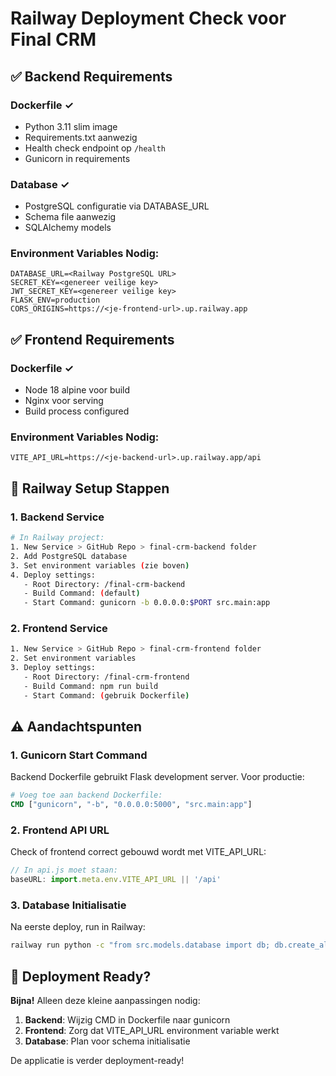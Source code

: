 # Railway Deployment Check voor Final CRM

## ✅ Backend Requirements

### Dockerfile ✓
- Python 3.11 slim image
- Requirements.txt aanwezig
- Health check endpoint op `/health`
- Gunicorn in requirements

### Database ✓
- PostgreSQL configuratie via DATABASE_URL
- Schema file aanwezig
- SQLAlchemy models

### Environment Variables Nodig:
```
DATABASE_URL=<Railway PostgreSQL URL>
SECRET_KEY=<genereer veilige key>
JWT_SECRET_KEY=<genereer veilige key>
FLASK_ENV=production
CORS_ORIGINS=https://<je-frontend-url>.up.railway.app
```

## ✅ Frontend Requirements

### Dockerfile ✓
- Node 18 alpine voor build
- Nginx voor serving
- Build process configured

### Environment Variables Nodig:
```
VITE_API_URL=https://<je-backend-url>.up.railway.app/api
```

## 🔧 Railway Setup Stappen

### 1. Backend Service
```bash
# In Railway project:
1. New Service > GitHub Repo > final-crm-backend folder
2. Add PostgreSQL database
3. Set environment variables (zie boven)
4. Deploy settings:
   - Root Directory: /final-crm-backend
   - Build Command: (default)
   - Start Command: gunicorn -b 0.0.0.0:$PORT src.main:app
```

### 2. Frontend Service
```bash
1. New Service > GitHub Repo > final-crm-frontend folder
2. Set environment variables
3. Deploy settings:
   - Root Directory: /final-crm-frontend
   - Build Command: npm run build
   - Start Command: (gebruik Dockerfile)
```

## ⚠️ Aandachtspunten

### 1. Gunicorn Start Command
Backend Dockerfile gebruikt Flask development server. Voor productie:

```dockerfile
# Voeg toe aan backend Dockerfile:
CMD ["gunicorn", "-b", "0.0.0.0:5000", "src.main:app"]
```

### 2. Frontend API URL
Check of frontend correct gebouwd wordt met VITE_API_URL:

```javascript
// In api.js moet staan:
baseURL: import.meta.env.VITE_API_URL || '/api'
```

### 3. Database Initialisatie
Na eerste deploy, run in Railway:
```bash
railway run python -c "from src.models.database import db; db.create_all()"
```

## 🚀 Deployment Ready?

**Bijna!** Alleen deze kleine aanpassingen nodig:

1. **Backend**: Wijzig CMD in Dockerfile naar gunicorn
2. **Frontend**: Zorg dat VITE_API_URL environment variable werkt
3. **Database**: Plan voor schema initialisatie

De applicatie is verder deployment-ready!
